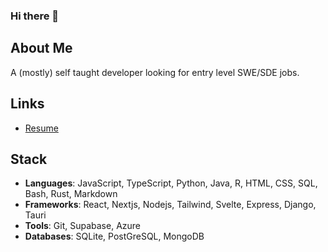 ### Hi there 👋

## About Me
A (mostly) self taught developer looking for entry level SWE/SDE jobs.

## Links
- [Resume](https://github.com/kyleung1/Resume)

## Stack
- **Languages**: JavaScript, TypeScript, Python, Java, R, HTML, CSS, SQL, Bash, Rust, Markdown
- **Frameworks**: React, Nextjs, Nodejs, Tailwind, Svelte, Express, Django, Tauri
- **Tools**: Git, Supabase, Azure
- **Databases**: SQLite, PostGreSQL, MongoDB
